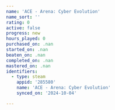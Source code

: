 ```yaml
---
name: 'ACE - Arena: Cyber Evolution'
name_sort: ''
rating: 0
active: false
progress: new
hours_played: 0
purchased_on: .nan
started_on: .nan
beaten_on: .nan
completed_on: .nan
mastered_on: .nan
identifiers:
  - type: steam
    appid: '285580'
    name: 'ACE - Arena: Cyber Evolution'
    synced_on: '2024-10-04'

---
```

